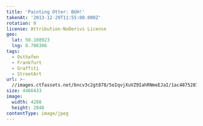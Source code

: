 ```yaml
---
title: 'Painting Otter: BUH!'
takenAt: '2013-12-29T11:55:00.000Z'
rotation: 0
license: Attribution-NoDerivs License
geo:
  lat: 50.108923
  lng: 8.708306
tags:
  - Osthafen
  - Frankfurt
  - Graffiti
  - StreetArt
url: >-
  //images.ctfassets.net/bncv3c2gt878/5eIqvjXuVZ9IahRNmeEJaI/1ac48752879b0710c3b0ed03fe562d83/painting-otter-buh_11625983816_o
size: 4466433
image:
  width: 4288
  height: 2848
contentType: image/jpeg
---
```


